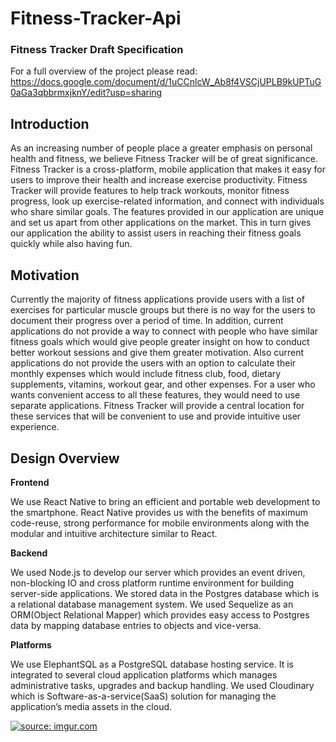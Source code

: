 # Fitness-Tracker-Api

### Fitness Tracker Draft Specification 
For a full overview of the project please read: 
https://docs.google.com/document/d/1uCCnlcW_Ab8f4VSCjUPLB9kUPTuG0aGa3qbbrmxjknY/edit?usp=sharing



## Introduction

As an increasing number of people place a greater emphasis on personal health and fitness, we believe Fitness Tracker will be of great significance. Fitness Tracker is a cross-platform, mobile application that makes it easy for users to improve their health and increase exercise productivity. Fitness Tracker will provide features to help track workouts, monitor fitness progress, look up exercise-related information, and connect with individuals who share similar goals. The features provided in our application are unique and set us apart from other applications on the market. This in turn gives our application the ability to assist users in reaching their fitness goals quickly while also having fun.


## Motivation

Currently the majority of fitness applications provide users with a list of exercises for particular muscle groups but there is no way for the users to document their progress over a period of time. In addition, current applications do not provide a way to connect with people who have similar fitness goals which would give people greater insight on how to conduct better workout sessions and give them greater motivation. Also current applications do not provide the users with an option to calculate their monthly expenses which would include fitness club, food, dietary supplements, vitamins, workout gear, and other expenses. For a user who wants convenient access to all these features, they would need to use separate applications. Fitness Tracker will provide a central location for these services that will be convenient to use and provide intuitive user experience.


## Design Overview

**Frontend**

We use React Native to bring an efficient and portable web development to the smartphone. 
React Native provides us with the benefits of maximum code-reuse, strong performance for mobile environments along with the modular and intuitive architecture  similar to React.

**Backend**

We used Node.js to develop our server which provides an event driven, non-blocking IO and cross platform runtime environment for building server-side applications.
We stored data in the Postgres database which is a relational database management system.
We used Sequelize as an ORM(Object Relational Mapper) which provides easy access to Postgres data by mapping database entries to objects and vice-versa. 

**Platforms**

We use ElephantSQL as a PostgreSQL database hosting service. It is integrated to several cloud application platforms which manages administrative tasks, upgrades and backup handling.
We used Cloudinary which is Software-as-a-service(SaaS) solution for managing the application’s media assets in the cloud.







<a href="https://imgur.com/3ppVSbM"><img src="https://i.imgur.com/3ppVSbM.png" title="source: imgur.com" /></a>
